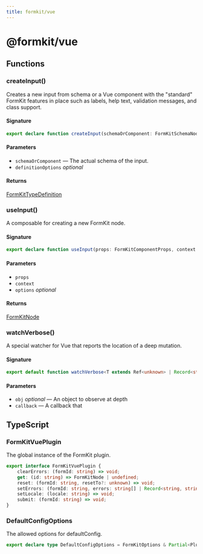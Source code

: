 ```yaml
---
title: formkit/vue
---
```


# @formkit/vue

<page-toc></page-toc>

## Functions

### createInput()

Creates a new input from schema or a Vue component with the "standard" FormKit features in place such as labels, help text, validation messages, and class support.

#### Signature

```typescript
export declare function createInput(schemaOrComponent: FormKitSchemaNode | FormKitSection | Component, definitionOptions?: Partial<FormKitTypeDefinition>): FormKitTypeDefinition;
```

#### Parameters

* `schemaOrComponent` — The actual schema of the input.
* `definitionOptions` *optional*

#### Returns

[FormKitTypeDefinition](/api-reference/formkit-core#formkittypedefinition)

### useInput()

A composable for creating a new FormKit node.

#### Signature

```typescript
export declare function useInput(props: FormKitComponentProps, context: SetupContext<any>, options?: FormKitOptions): FormKitNode;
```

#### Parameters

* `props`
* `context`
* `options` *optional*

#### Returns

[FormKitNode](/api-reference/formkit-core#formkitnode)

### watchVerbose()

A special watcher for Vue that reports the location of a deep mutation.

#### Signature

```typescript
export default function watchVerbose<T extends Ref<unknown> | Record<string, any>>(obj: T, callback: (keypath: string[], value?: unknown, obj?: T) => void): void;
```

#### Parameters

* `obj` *optional* — An object to observe at depth
* `callback` — A callback that

## TypeScript

### FormKitVuePlugin

The global instance of the FormKit plugin.

```typescript
export interface FormKitVuePlugin {
    clearErrors: (formId: string) => void;
    get: (id: string) => FormKitNode | undefined;
    reset: (formId: string, resetTo?: unknown) => void;
    setErrors: (formId: string, errors: string[] | Record<string, string | string[]>, inputErrors?: string[] | Record<string, string | string[]>) => void;
    setLocale: (locale: string) => void;
    submit: (formId: string) => void;
}
```

### DefaultConfigOptions

The allowed options for defaultConfig.

```typescript
export declare type DefaultConfigOptions = FormKitOptions & Partial<PluginConfigs> & Record<string, unknown>;
```